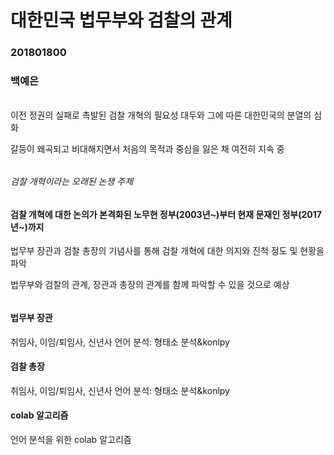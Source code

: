 # 대한민국 법무부와 검찰의 관계

### 201801800 
### 백예은
######
######
######
이전 정권의 실패로 촉발된 검찰 개혁의 필요성 대두와 그에 따른 대한민국의 분열의 심화

갈등이 왜곡되고 비대해지면서 처음의 목적과 중심을 잃은 채 여전히 지속 중
######
###### 
###### 
###### 검찰 개혁이라는 오래된 논쟁 주제

#### 검찰 개혁에 대한 논의가 본격화된 노무현 정부(2003년~)부터 현재 문재인 정부(2017년~)까지

법무부 장관과 검찰 총장의 기념사를 통해 검찰 개혁에 대한 의지와 진척 정도 및 현황을 파악

법무부와 검찰의 관계, 장관과 총장의 관계를 함께 파악할 수 있을 것으로 예상
###### 
###### 
###### 
###### 
#### 법무부 장관
취임사, 이임/퇴임사, 신년사 언어 분석: 형태소 분석&konlpy
#### 
#### 검찰 총장
취임사, 이임/퇴임사, 신년사 언어 분석: 형태소 분석&konlpy
#### 
#### colab 알고리즘
언어 분석을 위한 colab 알고리즘
